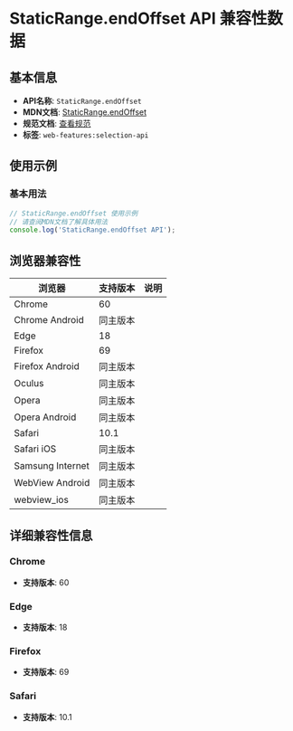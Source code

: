 # StaticRange.endOffset API 兼容性数据

## 基本信息

- **API名称**: `StaticRange.endOffset`
- **MDN文档**: [StaticRange.endOffset](https://developer.mozilla.org/docs/Web/API/StaticRange/endOffset)
- **规范文档**: [查看规范](https://dom.spec.whatwg.org/#ref-for-dom-range-endoffset①)
- **标签**: `web-features:selection-api`

## 使用示例

### 基本用法

```javascript
// StaticRange.endOffset 使用示例
// 请查阅MDN文档了解具体用法
console.log('StaticRange.endOffset API');
```

## 浏览器兼容性

| 浏览器 | 支持版本 | 说明 |
|--------|----------|------|
| Chrome | 60 |  |
| Chrome Android | 同主版本 |  |
| Edge | 18 |  |
| Firefox | 69 |  |
| Firefox Android | 同主版本 |  |
| Oculus | 同主版本 |  |
| Opera | 同主版本 |  |
| Opera Android | 同主版本 |  |
| Safari | 10.1 |  |
| Safari iOS | 同主版本 |  |
| Samsung Internet | 同主版本 |  |
| WebView Android | 同主版本 |  |
| webview_ios | 同主版本 |  |

## 详细兼容性信息

### Chrome

- **支持版本**: 60

### Edge

- **支持版本**: 18

### Firefox

- **支持版本**: 69

### Safari

- **支持版本**: 10.1

